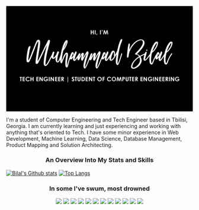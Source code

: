 <img src="https://github.com/bilalmotiwala/bilalmotiwala/blob/main/blob/master/assets/Heading.gif" align="center" />

I'm a student of Computer Engineering and Tech Engineer based in Tbilisi, Georgia. I am currently learning and just experiencing and working with anything that's oriented to Tech. I have some minor experience in Web Development, Machine Learning, Data Science, Database Management, Product Mapping and Solution Architecting.

<h3 align="center">An Overview Into My Stats and Skills</h3>

[![Bilal's Github stats](https://github-readme-stats.vercel.app/api?username=bilalmotiwala&count_private=true&show_icons=true&hide=prs&custom_title=My%20Github%20Stats&theme=nord)](#) [![Top Langs](https://github-readme-stats.vercel.app/api/top-langs/?username=bilalmotiwala&layout=compact&custom_title=Languages%20I'm%20Familiar%20With&theme=nord)](#) 

<h3 align="center">In some I've swum, most drowned</h3>

<div align="center">
  <img src="https://cdn.jsdelivr.net/gh/devicons/devicon/icons/c/c-original.svg" style="width: 8%"/> <img src="https://cdn.jsdelivr.net/gh/devicons/devicon/icons/cplusplus/cplusplus-original.svg" style="width: 8%"/> <img src="https://cdn.jsdelivr.net/gh/devicons/devicon/icons/csharp/csharp-original.svg" /> <img src="https://cdn.jsdelivr.net/gh/devicons/devicon/icons/css3/css3-original-wordmark.svg" /> <img src="https://cdn.jsdelivr.net/gh/devicons/devicon/icons/html5/html5-original-wordmark.svg" /> <img src="https://cdn.jsdelivr.net/gh/devicons/devicon/icons/javascript/javascript-original.svg" /> <img src="https://cdn.jsdelivr.net/gh/devicons/devicon/icons/jquery/jquery-original-wordmark.svg" /> <img src="https://cdn.jsdelivr.net/gh/devicons/devicon/icons/jupyter/jupyter-original-wordmark.svg" /> <img src="https://cdn.jsdelivr.net/gh/devicons/devicon/icons/nodejs/nodejs-original-wordmark.svg" /> <img src="https://cdn.jsdelivr.net/gh/devicons/devicon/icons/numpy/numpy-original-wordmark.svg" /> <img src="https://cdn.jsdelivr.net/gh/devicons/devicon/icons/pandas/pandas-original-wordmark.svg" /> <img src="https://cdn.jsdelivr.net/gh/devicons/devicon/icons/python/python-original.svg" /> 

</div>

<!--
**bilalmotiwala/bilalmotiwala** is a ✨ _special_ ✨ repository because its `README.md` (this file) appears on your GitHub profile.

Here are some ideas to get you started:

- 🔭 I’m currently working on ...
- 🌱 I’m currently learning ...
- 👯 I’m looking to collaborate on ...
- 🤔 I’m looking for help with ...
- 💬 Ask me about ...
- 📫 How to reach me: ...
- 😄 Pronouns: ...
- ⚡ Fun fact: ...
-->
